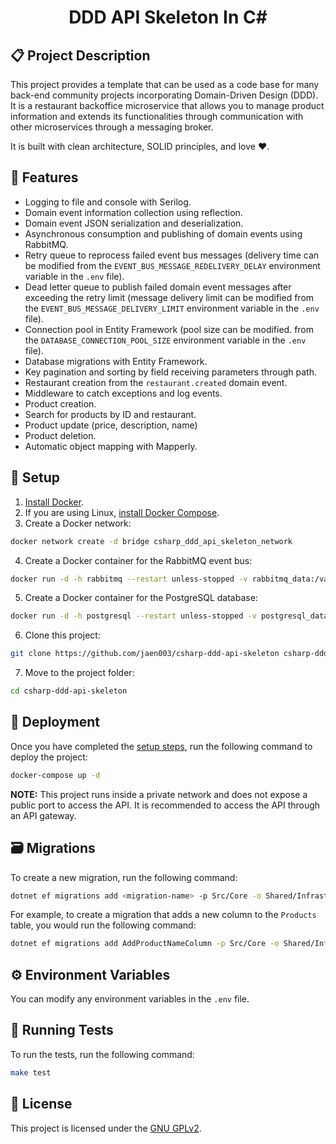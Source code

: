 <h1 align="center">
    DDD API Skeleton In C#
</h1>

## 📋 Project Description

This project provides a template that can be used as a code base for many back-end community projects incorporating Domain-Driven Design (DDD). It is a restaurant backoffice microservice that allows you to manage product information and extends its functionalities through communication with other microservices through a messaging broker.

It is built with clean architecture, SOLID principles, and love ❤️.

## 🎢 Features

* Logging to file and console with Serilog.
* Domain event information collection using reflection.
* Domain event JSON serialization and deserialization.
* Asynchronous consumption and publishing of domain events using RabbitMQ.
* Retry queue to reprocess failed event bus messages (delivery time can be modified from the `EVENT_BUS_MESSAGE_REDELIVERY_DELAY` environment variable in the `.env` file).
* Dead letter queue to publish failed domain event messages after exceeding the retry limit (message delivery limit can be modified from the `EVENT_BUS_MESSAGE_DELIVERY_LIMIT` environment variable in the `.env` file).
* Connection pool in Entity Framework (pool size can be modified. from the `DATABASE_CONNECTION_POOL_SIZE` environment variable in the `.env` file).
* Database migrations with Entity Framework.
* Key pagination and sorting by field receiving parameters through path.
* Restaurant creation from the `restaurant.created` domain event.
* Middleware to catch exceptions and log events.
* Product creation.
* Search for products by ID and restaurant.
* Product update (price, description, name)
* Product deletion.
* Automatic object mapping with Mapperly.

<a name="setup"></a>
## 🔧 Setup

1. [Install Docker](https://www.docker.com/get-started).
2. If you are using Linux, [install Docker Compose](https://docs.docker.com/).
3. Create a Docker network:
```bash
docker network create -d bridge csharp_ddd_api_skeleton_network
```
4. Create a Docker container for the RabbitMQ event bus:
```bash
docker run -d -h rabbitmq --restart unless-stopped -v rabbitmq_data:/var/lib/rabbitmq/ -e "RABBITMQ_DEFAULT_USER=guest" -e "RABBITMQ_DEFAULT_PASS=guest" --network csharp_ddd_api_skeleton_network heidiks/rabbitmq-delayed-message-exchange:3.10.2-management
```
5. Create a Docker container for the PostgreSQL database:
```bash
docker run -d -h postgresql --restart unless-stopped -v postgresql_data:/var/lib/postgresql/data -e "POSTGRES_USER=root" -e "POSTGRES_PASSWORD=root" --network csharp_ddd_api_skeleton_network postgres:15.1-alpine
```
6. Clone this project:
```bash 
git clone https://github.com/jaen003/csharp-ddd-api-skeleton csharp-ddd-api-skeleton
```
7. Move to the project folder:
```bash
cd csharp-ddd-api-skeleton
```

## 🚀 Deployment

Once you have completed the [setup steps](#setup), run the following command to deploy the project:

```bash
docker-compose up -d
```

**NOTE:** This project runs inside a private network and does not expose a public port to access the API. It is recommended to access the API through an API gateway.

## 🗃️ Migrations

To create a new migration, run the following command:

```bash
dotnet ef migrations add <migration-name> -p Src/Core -o Shared/Infrastructure/Database/Migrations
```

For example, to create a migration that adds a new column to the `Products` table, you would run the following command:

```bash
dotnet ef migrations add AddProductNameColumn -p Src/Core -o Shared/Infrastructure/Database/Migrations
```

## ⚙️ Environment Variables

You can modify any environment variables in the `.env` file.

## 🧪 Running Tests

To run the tests, run the following command:

```bash
make test
```

## 📜 License

This project is licensed under the [GNU GPLv2](https://choosealicense.com/licenses/gpl-2.0/).